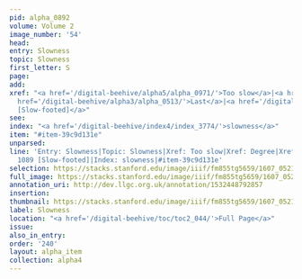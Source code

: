 ```yaml
---
pid: alpha_0892
volume: Volume 2
image_number: '54'
head:
entry: Slowness
topic: Slowness
first_letter: S
page:
add:
xref: "<a href='/digital-beehive/alpha5/alpha_0971/'>Too slow</a>|<a href='/digital-beehive/alpha1/alpha_0222/'>Degree</a>|<a
  href='/digital-beehive/alpha3/alpha_0513/'>Last</a>|<a href='/digital-beehive/num5/num_1471/'>1089
  [Slow-footed]</a>"
see:
index: "<a href='/digital-beehive/index4/index_3774/'>slowness</a>"
item: "#item-39c9d131e"
unparsed:
line: 'Entry: Slowness|Topic: Slowness|Xref: Too slow|Xref: Degree|Xref: Last|Xref:
  1089 [Slow-footed]|Index: slowness|#item-39c9d131e'
selection: https://stacks.stanford.edu/image/iiif/fm855tg5659/1607_0521/773,298,2997,644/full/0/default.jpg
full_image: https://stacks.stanford.edu/image/iiif/fm855tg5659/1607_0521/full/full/0/default.jpg
annotation_uri: http://dev.llgc.org.uk/annotation/1532448792857
insertion:
thumbnail: https://stacks.stanford.edu/image/iiif/fm855tg5659/1607_0521/773,298,600,180/250,/0/default.jpg
label: Slowness
location: "<a href='/digital-beehive/toc/toc2_044/'>Full Page</a>"
issue:
also_in_entry:
order: '240'
layout: alpha_item
collection: alpha4
---
```

